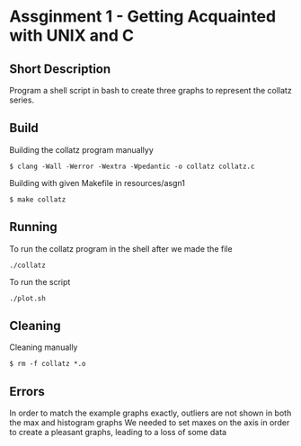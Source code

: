 # Assginment 1 - Getting Acquainted with UNIX and C

## Short Description
Program a shell script in bash to create three graphs to represent the collatz series.

## Build
Building the collatz program manuallyy
```
$ clang -Wall -Werror -Wextra -Wpedantic -o collatz collatz.c
```

Building with given Makefile in resources/asgn1
```
$ make collatz
```

## Running
To run the collatz program in the shell after we made the file
```
./collatz
```

To run the script
```
./plot.sh
```

## Cleaning
Cleaning manually
```
$ rm -f collatz *.o
```

## Errors
In order to match the example graphs exactly, outliers are not shown in both the max and histogram graphs
We needed to set maxes on the axis in order to create a pleasant graphs, leading to a loss of some data

